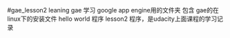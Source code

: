 #gae_lesson2  leaning gae
学习 google app engine用的文件夹
包含
gae的在linux下的安装文件
hello world 程序
lesson2 程序，是udacity上面课程的学习记录


